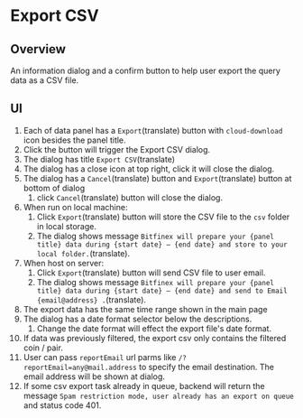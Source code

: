# Export CSV

## Overview

An information dialog and a confirm button to help user export the query data as a CSV file.

## UI

1. Each of data panel has a `Export`(translate) button with `cloud-download` icon besides the panel title.
1. Click the button will trigger the Export CSV dialog.
1. The dialog has title `Export CSV`(translate)
1. The dialog has a close icon at top right, click it will close the dialog.
1. The dialog has a `Cancel`(translate) button and `Export`(translate) button at bottom of dialog
    1. click  `Cancel`(translate) button will close the dialog.
1. When run on local machine:
    1. Click `Export`(translate) button will store the CSV file to the `csv` folder in local storage.
    1. The dialog shows message `Bitfinex will prepare your {panel title} data during {start date} — {end date} and store to your local folder.`(translate).
1. When host on server:
    1.  Click `Export`(translate) button will send CSV file to user email.
    1. The dialog shows message `Bitfinex will prepare your {panel title} data during {start date} — {end date} and send to Email {email@address} .`(translate).
1. The export data has the same time range shown in the main page
1. The dialog has a date format selector below the descriptions.
    1. Change the date format will effect the export file's date format.
1. If data was previously filtered, the export csv only contains the filtered coin / pair.
1. User can pass `reportEmail` url parms like `/?reportEmail=any@mail.address` to specify the email destination. The email address will be shown at dialog.
1. If some csv export task already in queue, backend will return the message `Spam restriction mode, user already has an export on queue` and status code 401.
